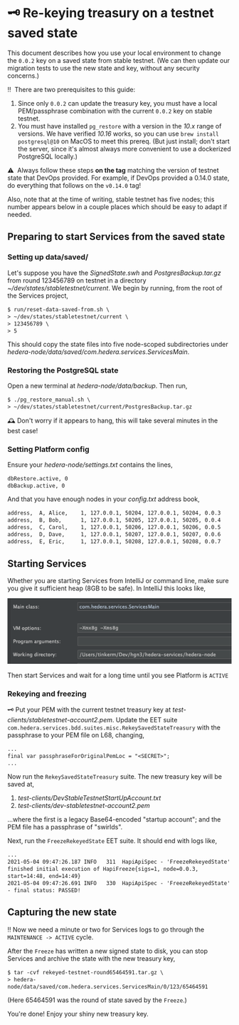 # :old_key: Re-keying treasury on a testnet saved state

This document describes how you use your local environment to 
change the `0.0.2` key on a saved state from stable testnet. 
(We can then update our migration tests to use the new state 
and key, without any security concerns.)

:bangbang:&nbsp; There are two prerequisites to this guide:
  1. Since only `0.0.2` can update the treasury key, you must 
     have a local PEM/passphrase combination with the current 
     `0.0.2` key on stable testnet. 
  2. You must have installed `pg_restore` with a version in the 
     _10.x_ range of versions. We have verified _10.16_ works,
     so you can use `brew install postgresql@10` on MacOS to
     meet this prereq. (But just install; don't start the 
     server, since it's almost always more convenient to use a 
     dockerized PostgreSQL locally.)

:warning:&nbsp; Always follow these steps **on the tag** matching 
the version of testnet state that DevOps provided. For example, if
DevOps provided a 0.14.0 state, do everything that follows on the
`v0.14.0` tag! 

Also, note that at the time of writing, stable testnet has five nodes;
this number appears below in a couple places which should be easy to 
adapt if needed.

## Preparing to start Services from the saved state

### Setting up data/saved/

Let's suppose you have the _SignedState.swh_ and _PostgresBackup.tar.gz_
from round 123456789 on testnet in a directory 
_~/dev/states/stabletestnet/current_. We begin by running, from the 
root of the Services project,
```
$ run/reset-data-saved-from.sh \
> ~/dev/states/stabletestnet/current \
> 123456789 \
> 5
```
This should copy the state files into five node-scoped subdirectories under 
_hedera-node/data/saved/com.hedera.services.ServicesMain_.

### Restoring the PostgreSQL state

Open a new terminal at _hedera-node/data/backup_. Then run,
```
$ ./pg_restore_manual.sh \
> ~/dev/states/stabletestnet/current/PostgresBackup.tar.gz
```

:mantelpiece_clock:&nbsp;Don't worry if it appears to hang, 
this will take several minutes in the best case! 

### Setting Platform config

Ensure your _hedera-node/settings.txt_ contains the lines,
```
dbRestore.active, 0
dbBackup.active, 0
```

And that you have enough nodes in your _config.txt_ address book,
```
address,  A, Alice,    1, 127.0.0.1, 50204, 127.0.0.1, 50204, 0.0.3
address,  B, Bob,      1, 127.0.0.1, 50205, 127.0.0.1, 50205, 0.0.4
address,  C, Carol,    1, 127.0.0.1, 50206, 127.0.0.1, 50206, 0.0.5
address,  D, Dave,     1, 127.0.0.1, 50207, 127.0.0.1, 50207, 0.0.6
address,  E, Eric,     1, 127.0.0.1, 50208, 127.0.0.1, 50208, 0.0.7
```

## Starting Services

Whether you are starting Services from IntelliJ or command line,
make sure you give it sufficient heap (8GB to be safe). In IntelliJ 
this looks like,

![](../assets/VM-options-for-local-testnet-rekey.png)

Then start Services and wait for a long time until you see Platform 
is `ACTIVE`

### Rekeying and freezing

:old_key:&nbsp;Put your PEM with the current testnet treasury key
at _test-clients/stabletestnet-account2.pem_. Update the EET suite
`com.hedera.services.bdd.suites.misc.RekeySavedStateTreasury` with 
the passphrase to your PEM file on L68, changing,
```
...
final var passphraseForOriginalPemLoc = "<SECRET>";
...
```

Now run the `RekeySavedStateTreasury` suite. The new treasury key
will be saved at,
 1. _test-clients/DevStableTestnetStartUpAccount.txt_
 2. _test-clients/dev-stabletestnet-account2.pem_

...where the first is a legacy Base64-encoded "startup account"; and
the PEM file has a passphrase of "swirlds".

Next, run the `FreezeRekeyedState` EET suite. It should end with logs like,
```
...
2021-05-04 09:47:26.187 INFO   311  HapiApiSpec - 'FreezeRekeyedState' finished initial execution of HapiFreeze{sigs=1, node=0.0.3, start=14:48, end=14:49}
2021-05-04 09:47:26.691 INFO   330  HapiApiSpec - 'FreezeRekeyedState' - final status: PASSED!
```

## Capturing the new state

:bangbang:&nbsp;Now we need a minute or two for Services logs to go 
through the `MAINTENANCE -> ACTIVE` cycle. 

After the `Freeze` has written a new signed state to disk, you can 
stop Services and archive the state with the new treasury key,
```
$ tar -cvf rekeyed-testnet-round65464591.tar.gz \
> hedera-node/data/saved/com.hedera.services.ServicesMain/0/123/65464591
```
(Here 65464591 was the round of state saved by the `Freeze`.)  

You're done! Enjoy your shiny new treasury key.
